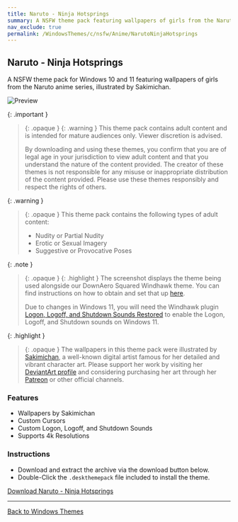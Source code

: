 ```yaml
---
title: Naruto - Ninja Hotsprings
summary: A NSFW theme pack featuring wallpapers of girls from the Naruto anime series, illustrated by Sakimichan
nav_exclude: true
permalink: /WindowsThemes/c/nsfw/Anime/NarutoNinjaHotsprings
---
```


## Naruto - Ninja Hotsprings

A NSFW theme pack for Windows 10 and 11 featuring wallpapers of girls from the Naruto anime series, illustrated by Sakimichan.

![Preview](https://gitlab.com/the-back-room/deskthemepacks/nsfw/naruto-ninja-hotsprings/-/raw/main/Extras/Preview.bmp)

{: .important }
> {: .opaque }
> {: .warning }
> This theme pack contains adult content and is intended for mature audiences only. Viewer discretion is advised.
> 
> By downloading and using these themes, you confirm that you are of legal age in your jurisdiction to view adult content and that you understand the nature of the content provided. The creator of these themes is not responsible for any misuse or inappropriate distribution of the content provided. Please use these themes responsibly and respect the rights of others.

{: .warning }
> {: .opaque }
> This theme pack contains the following types of adult content:
> 
> - Nudity or Partial Nudity
> - Erotic or Sexual Imagery
> - Suggestive or Provocative Poses

{: .note }
> {: .opaque }
> {: .highlight }
> The screenshot displays the theme being used alongside our DownAero Squared Windhawk theme. You can find instructions on how to obtain and set that up [here](/WindowsThemes/c/windhawk/DownAeroSquared).
> 
> Due to changes in Windows 11, you will need the Windhawk plugin [Logon, Logoff, and Shutdown Sounds Restored](https://windhawk.net/mods/logon-logoff-shutdown-sounds) to enable the Logon, Logoff, and Shutdown sounds on Windows 11.

{: .highlight }
> {: .opaque }
> The wallpapers in this theme pack were illustrated by [Sakimichan](https://www.deviantart.com/sakimichan), a well-known digital artist famous for her detailed and vibrant character art. Please support her work by visiting her [DeviantArt profile](https://www.deviantart.com/sakimichan) and considering purchasing her art through her [Patreon](https://www.patreon.com/sakimichan) or other official channels.

### Features

- Wallpapers by Sakimichan
- Custom Cursors
- Custom Logon, Logoff, and Shutdown Sounds
- Supports 4k Resolutions

### Instructions

- Download and extract the archive via the download button below.
- Double-Click the `.deskthemepack` file included to install the theme.

<a href="https://gitlab.com/the-back-room/deskthemepacks/nsfw/naruto-ninja-hotsprings/-/archive/main/naruto-ninja-hotsprings-main.zip" class="btn btn--primary btn--lg" target="_blank" rel="noopener noreferrer">Download Naruto - Ninja Hotsprings</a> 

---

<a href="/WindowsThemes" class="btn btn--secondary btn--sm">Back to Windows Themes</a> 